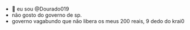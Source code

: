 - 👋 eu sou @Dourado019
- não gosto do governo de sp.
- governo vagabundo que não libera os meus 200 reais, 9 dedo do krai0
  
